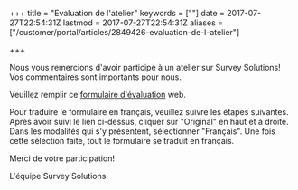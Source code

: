 +++
title = "Evaluation de l'atelier"
keywords = [""]
date = 2017-07-27T22:54:31Z
lastmod = 2017-07-27T22:54:31Z
aliases = ["/customer/portal/articles/2849426-evaluation-de-l-atelier"]

+++

Nous vous remercions d'avoir participé à un atelier sur Survey
Solutions! Vos commentaires sont importants pour nous.  
  
Veuillez remplir ce [formulaire
d'évaluation](https://tce.mysurvey.solutions/WebInterview/4/Start)
web.  
  
Pour traduire le formulaire en français, veuillez suivre les étapes
suivantes. Après avoir suivi le lien ci-dessus, cliquer sur "Original"
en haut et à droite. Dans les modalités qui s'y présentent, sélectionner
"Français". Une fois cette sélection faite, tout le formulaire se
traduit en français.  
  
Merci de votre participation!  
  
L'équipe Survey Solutions.
